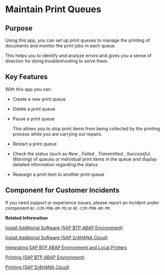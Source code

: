 <!-- loio9dd6f6495ff544ab8ca6fdb0afc092ab -->

# Maintain Print Queues



## Purpose

Using this app, you can set up print queues to manage the printing of documents and monitor the print jobs in each queue.

This helps you to identify and analyze errors and gives you a sense of direction for doing troubleshooting to solve them.



## Key Features

With this app you can:

-   Create a new print queue
-   Delete a print queue
-   Pause a print queue

    This allows you to stop print items from being collected by the printing process while you are carrying out repairs.

-   Restart a print queue
-   Check the status \(such as *New* , *Failed* , *Transmitted* , *Successful*, *Warning*\) of queues or individual print items in the queue and display detailed information regarding the status
-   Reassign a print item to another print queue



<a name="loio9dd6f6495ff544ab8ca6fdb0afc092ab__customer_component"/>

## Component for Customer Incidents

If you need support or experience issues, please report an incident under component `BC-CCM-PRN-OM-PQ` or `BC-CCM-PRN-OM-PM`.

**Related Information**  


[Install Additional Software \(SAP BTP ABAP Environment\)](https://help.sap.com/docs/btp/sap-business-technology-platform/install-additional-software?version=Cloud)

[Install Additional Software \(SAP S/4HANA Cloud\)](https://help.sap.com/docs/SAP_S4HANA_CLOUD/a630d57fc5004c6383e7a81efee7a8bb/c5018d7883d04429bb43baad408ee333.html)

[Integrating SAP BTP ABAP Environment and Local Printers](https://help.sap.com/docs/sap-btp-abap-environment/abap-environment/integrating-sap-btp-abap-environment-and-local-printers?version=Cloud)

 <?sap-ot O2O class="- topic/link " href="1e39bb68bbda4c48af4a79d35f5837e0.xml" text="" desc="" xtrc="link:4" xtrf="file:/home/builder/src/dita-all/jjq1673438782153/loio2080d0faf9d84ce6aa14caa4caa32935_en-US/src/content/localization/en-us/9dd6f6495ff544ab8ca6fdb0afc092ab.xml" output-class="" outputTopicFile="file:/home/builder/tp.net.sf.dita-ot/2.3/plugins/com.elovirta.dita.markdown_1.3.0/xsl/dita2markdownImpl.xsl" ?> 

[Printing \(SAP BTP ABAP Environment\)](https://help.sap.com/docs/sap-btp-abap-environment/abap-environment/printing?version=Cloud)

[Printing \(SAP S/4HANA Cloud\)](https://help.sap.com/docs/SAP_S4HANA_CLOUD/6aa39f1ac05441e5a23f484f31e477e7/754b6cdbb0d545918a7387c1ccaa7811.html)

